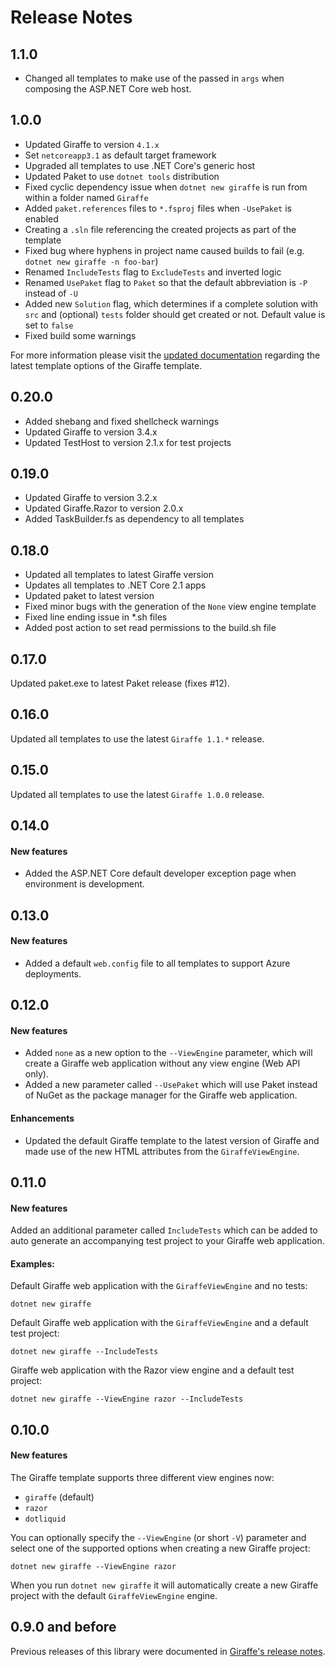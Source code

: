 Release Notes
=============

## 1.1.0

- Changed all templates to make use of the passed in `args` when composing the ASP.NET Core web host.

## 1.0.0

- Updated Giraffe to version `4.1.x`
- Set `netcoreapp3.1` as default target framework
- Upgraded all templates to use .NET Core's generic host
- Updated Paket to use `dotnet tools` distribution
- Fixed cyclic dependency issue when `dotnet new giraffe` is run from within a folder named `Giraffe`
- Added `paket.references` files to `*.fsproj` files when `-UsePaket` is enabled
- Creating a `.sln` file referencing the created projects as part of the template
- Fixed bug where hyphens in project name caused builds to fail (e.g. `dotnet new giraffe -n foo-bar`)
- Renamed `IncludeTests` flag to `ExcludeTests` and inverted logic
- Renamed `UsePaket` flag to `Paket` so that the default abbreviation is `-P` instead of `-U`
- Added new `Solution` flag, which determines if a complete solution with `src` and (optional) `tests` folder should get created or not. Default value is set to `false`
- Fixed build some warnings

For more information please visit the [updated documentation](README.md) regarding the latest template options of the Giraffe template.

## 0.20.0

- Added shebang and fixed shellcheck warnings
- Updated Giraffe to version 3.4.x
- Updated TestHost to version 2.1.x for test projects

## 0.19.0

- Updated Giraffe to version 3.2.x
- Updated Giraffe.Razor to version 2.0.x
- Added TaskBuilder.fs as dependency to all templates

## 0.18.0

- Updated all templates to latest Giraffe version
- Updates all templates to .NET Core 2.1 apps
- Updated paket to latest version
- Fixed minor bugs with the generation of the `None` view engine template
- Fixed line ending issue in *.sh files
- Added post action to set read permissions to the build.sh file

## 0.17.0

Updated paket.exe to latest Paket release (fixes #12).

## 0.16.0

Updated all templates to use the latest `Giraffe 1.1.*` release.

## 0.15.0

Updated all templates to use the latest `Giraffe 1.0.0` release.

## 0.14.0

#### New features

- Added the ASP.NET Core default developer exception page when environment is development.

## 0.13.0

#### New features

- Added a default `web.config` file to all templates to support Azure deployments.

## 0.12.0

#### New features

- Added `none` as a new option to the `--ViewEngine` parameter, which will create a Giraffe web application without any view engine (Web API only).
- Added a new parameter called `--UsePaket` which will use Paket instead of NuGet as the package manager for the Giraffe web application.

#### Enhancements

- Updated the default Giraffe template to the latest version of Giraffe and made use of the new HTML attributes from the `GiraffeViewEngine`.

## 0.11.0

#### New features

Added an additional parameter called `IncludeTests` which can be added to auto generate an accompanying test project to your Giraffe web application.

#### Examples:

Default Giraffe web application with the `GiraffeViewEngine` and no tests:

```
dotnet new giraffe
```

Default Giraffe web application with the `GiraffeViewEngine` and a default test project:

```
dotnet new giraffe --IncludeTests
```

Giraffe web application with the Razor view engine and a default test project:

```
dotnet new giraffe --ViewEngine razor --IncludeTests
```

## 0.10.0

#### New features

The Giraffe template supports three different view engines now:

- `giraffe` (default)
- `razor`
- `dotliquid`

You can optionally specify the `--ViewEngine` (or short `-V`) parameter and select one of the supported options when creating a new Giraffe project:

```
dotnet new giraffe --ViewEngine razor
```

When you run `dotnet new giraffe` it will automatically create a new Giraffe project with the default `GiraffeViewEngine` engine.

## 0.9.0 and before

Previous releases of this library were documented in [Giraffe's release notes](https://github.com/giraffe-fsharp/Giraffe/blob/master/RELEASE_NOTES.md).